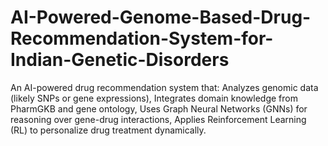 # AI-Powered-Genome-Based-Drug-Recommendation-System-for-Indian-Genetic-Disorders
An AI-powered drug recommendation system that: Analyzes genomic data (likely SNPs or gene expressions), Integrates domain knowledge from PharmGKB and gene ontology, Uses Graph Neural Networks (GNNs) for reasoning over gene-drug interactions, Applies Reinforcement Learning (RL) to personalize drug treatment dynamically.

